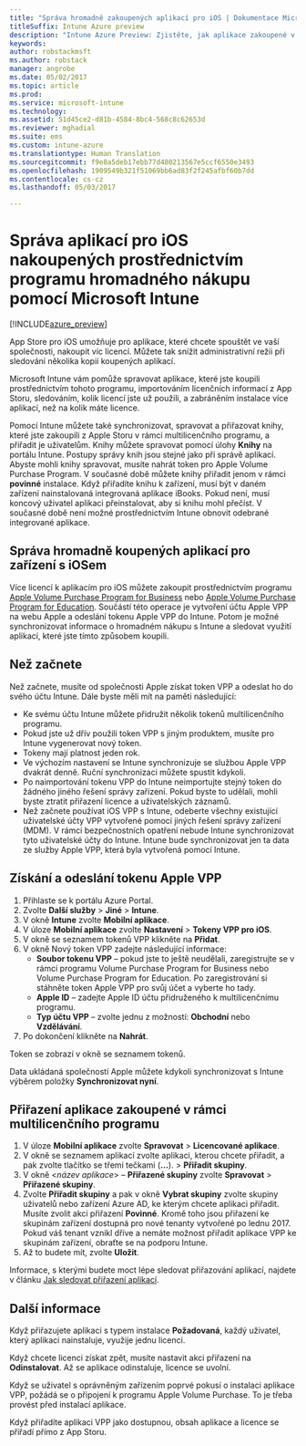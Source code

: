 ```yaml
---
title: "Správa hromadně zakoupených aplikací pro iOS | Dokumentace Microsoftu"
titleSuffix: Intune Azure preview
description: "Intune Azure Preview: Zjistěte, jak aplikace zakoupené v rámci multilicenčního programu z App Storu pro iOS zařízení synchronizovat s Intune a jak následně spravovat a sledovat jejich používání."
keywords: 
author: robstackmsft
ms.author: robstack
manager: angrobe
ms.date: 05/02/2017
ms.topic: article
ms.prod: 
ms.service: microsoft-intune
ms.technology: 
ms.assetid: 51d45ce2-d81b-4584-8bc4-568c8c62653d
ms.reviewer: mghadial
ms.suite: ems
ms.custom: intune-azure
ms.translationtype: Human Translation
ms.sourcegitcommit: f9e8a5deb17ebb77d480213567e5ccf6550e3493
ms.openlocfilehash: 1909549b321f51069bb6ad83f2f245afbf60b7dd
ms.contentlocale: cs-cz
ms.lasthandoff: 05/03/2017

---
```


# <a name="how-to-manage-ios-apps-you-purchased-through-a-volume-purchase-program-with-microsoft-intune"></a>Správa aplikací pro iOS nakoupených prostřednictvím programu hromadného nákupu pomocí Microsoft Intune


[!INCLUDE[azure_preview](../includes/azure_preview.md)]

App Store pro iOS umožňuje pro aplikace, které chcete spouštět ve vaší společnosti, nakoupit víc licencí. Můžete tak snížit administrativní režii při sledování několika kopií koupených aplikací.

Microsoft Intune vám pomůže spravovat aplikace, které jste koupili prostřednictvím tohoto programu, importováním licenčních informací z App Storu, sledováním, kolik licencí jste už použili, a zabráněním instalace více aplikací, než na kolik máte licence.

Pomocí Intune můžete také synchronizovat, spravovat a přiřazovat knihy, které jste zakoupili z Apple Storu v rámci multilicenčního programu, a přiřadit je uživatelům. Knihy můžete spravovat pomocí úlohy **Knihy** na portálu Intune. Postupy správy knih jsou stejné jako při správě aplikací.
Abyste mohli knihy spravovat, musíte nahrát token pro Apple Volume Purchase Program. V současné době můžete knihy přiřadit jenom v rámci **povinné** instalace.
Když přiřadíte knihu k zařízení, musí být v daném zařízení nainstalovaná integrovaná aplikace iBooks. Pokud není, musí koncový uživatel aplikaci přeinstalovat, aby si knihu mohl přečíst. V současné době není možné prostřednictvím Intune obnovit odebrané integrované aplikace.


## <a name="manage-volume-purchased-apps-for-ios-devices"></a>Správa hromadně koupených aplikací pro zařízení s iOSem
Více licencí k aplikacím pro iOS můžete zakoupit prostřednictvím programu [Apple Volume Purchase Program for Business](http://www.apple.com/business/vpp/) nebo [Apple Volume Purchase Program for Education](http://volume.itunes.apple.com/us/store). Součástí této operace je vytvoření účtu Apple VPP na webu Apple a odeslání tokenu Apple VPP do Intune.  Potom je možné synchronizovat informace o hromadném nákupu s Intune a sledovat využití aplikací, které jste tímto způsobem koupili.

## <a name="before-you-start"></a>Než začnete
Než začnete, musíte od společnosti Apple získat token VPP a odeslat ho do svého účtu Intune. Dále byste měli mít na paměti následující:

* Ke svému účtu Intune můžete přidružit několik tokenů multilicenčního programu.
* Pokud jste už dřív použili token VPP s jiným produktem, musíte pro Intune vygenerovat nový token.
* Tokeny mají platnost jeden rok.
* Ve výchozím nastavení se Intune synchronizuje se službou Apple VPP dvakrát denně. Ruční synchronizaci můžete spustit kdykoli.
* Po naimportování tokenu VPP do Intune neimportujte stejný token do žádného jiného řešení správy zařízení. Pokud byste to udělali, mohli byste ztratit přiřazení licence a uživatelských záznamů.
* Než začnete používat iOS VPP s Intune, odeberte všechny existující uživatelské účty VPP vytvořené pomocí jiných řešení správy zařízení (MDM). V rámci bezpečnostních opatření nebude Intune synchronizovat tyto uživatelské účty do Intune. Intune bude synchronizovat jen ta data ze služby Apple VPP, která byla vytvořená pomocí Intune.

## <a name="to-get-and-upload-an-apple-vpp-token"></a>Získání a odeslání tokenu Apple VPP

1. Přihlaste se k portálu Azure Portal.
2. Zvolte **Další služby** > **Jiné** > **Intune**.
3. V okně **Intune** zvolte **Mobilní aplikace**.
1.  V úloze **Mobilní aplikace** zvolte **Nastavení** > **Tokeny VPP pro iOS**.
2.  V okně se seznamem tokenů VPP klikněte na **Přidat**.
3.  V okně Nový token VPP zadejte následující informace:
    - **Soubor tokenu VPP** – pokud jste to ještě neudělali, zaregistrujte se v rámci programu Volume Purchase Program for Business nebo Volume Purchase Program for Education. Po zaregistrování si stáhněte token Apple VPP pro svůj účet a vyberte ho tady.
    - **Apple ID** – zadejte Apple ID účtu přidruženého k multilicenčnímu programu.
    - **Typ účtu VPP** – zvolte jednu z možností: **Obchodní** nebo **Vzdělávání**.
4. Po dokončení klikněte na **Nahrát**.

Token se zobrazí v okně se seznamem tokenů.


Data ukládaná společností Apple můžete kdykoli synchronizovat s Intune výběrem položky **Synchronizovat nyní**.

## <a name="to-assign-a-volume-purchased-app"></a>Přiřazení aplikace zakoupené v rámci multilicenčního programu

1. V úloze **Mobilní aplikace** zvolte **Spravovat** > **Licencované aplikace**.
2. V okně se seznamem aplikací zvolte aplikaci, kterou chcete přiřadit, a pak zvolte tlačítko se třemi tečkami (**...**). > **Přiřadit skupiny**.
3. V okně <*název aplikace*> – **Přiřazené skupiny** zvolte **Spravovat** > **Přiřazené skupiny**.
4. Zvolte **Přiřadit skupiny** a pak v okně **Vybrat skupiny** zvolte skupiny uživatelů nebo zařízení Azure AD, ke kterým chcete aplikaci přiřadit.
Musíte zvolit akci přiřazení **Povinné**. Kromě toho jsou přiřazení ke skupinám zařízení dostupná pro nové tenanty vytvořené po lednu 2017. Pokud váš tenant vznikl dříve a nemáte možnost přiřadit aplikace VPP ke skupinám zařízení, obraťte se na podporu Intune.
5. Až to budete mít, zvolte **Uložit**.

Informace, s kterými budete moct lépe sledovat přiřazování aplikací, najdete v článku [Jak sledovat přiřazení aplikací](monitor-apps.md).

## <a name="further-information"></a>Další informace

Když přiřazujete aplikaci s typem instalace **Požadovaná**, každý uživatel, který aplikaci nainstaluje, využije jednu licenci.

Když chcete licenci získat zpět, musíte nastavit akci přiřazení na **Odinstalovat**. Až se aplikace odinstaluje, licence se uvolní.

Když se uživatel s oprávněným zařízením poprvé pokusí o instalaci aplikace VPP, požádá se o připojení k programu Apple Volume Purchase. To je třeba provést před instalací aplikace.

Když přiřadíte aplikaci VPP jako dostupnou, obsah aplikace a licence se přiřadí přímo z App Storu.

